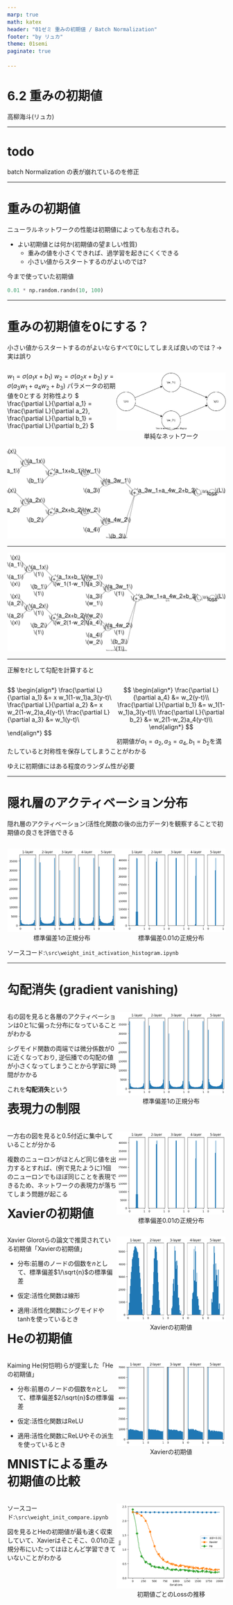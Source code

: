 ```yaml
---
marp: true
math: katex
header: "01ゼミ 重みの初期値 / Batch Normalization"
footer: "by リュカ"
theme: 01semi
paginate: true

---
```


<!-- p178-189 -->
<!-- class: title  -->

# 6.2 重みの初期値
高柳海斗(リュカ)


---
<!-- class: slides  -->
# todo
batch Normalization の表が崩れているのを修正

---
<!-- class: slides  -->
# 重みの初期値
ニューラルネットワークの性能は初期値によっても左右される。

- よい初期値とは何か(初期値の望ましい性質)
  - 重みの値を小さくできれば、過学習を起きにくくできる
  - 小さい値からスタートするのがよいのでは?
  <!-- - 重みが大きくなると過学習を起こす傾向にある -->
  <!-- - 過学習を抑え汎化性能を高めたい -->

今まで使っていた初期値
```python
0.01 * np.random.randn(10, 100)
```

---
# 重みの初期値を0にする？
小さい値からスタートするのがよいならすべて0にしてしまえば良いのでは？→ 実は誤り
<!-- ネットワークは致命的な欠陥を抱えることになる -->
<div style = 'float:left;width:50%;'>

$w_1 = \sigma(a_1x + b_1)$
$w_2 = \sigma(a_2x + b_2)$
$y = \sigma(a_3w_1 + a_4w_2 + b_3)$
パラメータの初期値を0とする
対称性より
$
\frac{\partial L}{\partial a_1} = \frac{\partial L}{\partial a_2},
\frac{\partial L}{\partial b_1} = \frac{\partial L}{\partial b_2}
$

</div>
<div style = 'float:right;width:50%;text-align:center;'>

  ![](imgs/fig1.svg)
  単純なネットワーク

</div>

---
<div style="text-align:center;margin:0;">

![h:486](imgs/fig2.svg)
</div>

---
<div style="text-align:center;">

![h:530](imgs/fig3.svg)

</div>

---


正解を$t$として勾配を計算すると
<div style = 'float:left;width:50%;'>

$$
\begin{align*}
\frac{\partial L}{\partial a_1} 
&= x w_1(1-w_1)a_3(y-t)\\
\frac{\partial L}{\partial a_2} 
&= x w_2(1-w_2)a_4(y-t)\\
\frac{\partial L}{\partial a_3}
&= w_1(y-t)\\

\end{align*}
$$

</div>
<div style = 'float:right;width:50%;'>

$$
\begin{align*}
\frac{\partial L}{\partial a_4}
&= w_2(y-t)\\
\frac{\partial L}{\partial b_1} 
&= w_1(1-w_1)a_3(y-t)\\
\frac{\partial L}{\partial b_2} 
&= w_2(1-w_2)a_4(y-t)\\
\end{align*}
$$

</div>

初期値が$a_1 = a_2, a_3 = a_4, b_1 = b_2$を満たしていると対称性を保存してしまうことがわかる

ゆえに初期値にはある程度のランダム性が必要

---
# 隠れ層のアクティベーション分布
<!-- 大きすぎてもダメ、小さすぎてもダメならどのくらいがちょうどいいの？ -->
隠れ層のアクティベーション(活性化関数の後の出力データ)を観察することで初期値の良さを評価できる

<div style="text-align:center;float:right;width:50%;">

![h:200](imgs/fig4.png)
標準偏差0.01の正規分布

</div>
<div style="text-align:center;float:left;width:50%;">

![h:200](imgs/fig5.png)
標準偏差1の正規分布

</div>

ソースコード:`\src\weight_init_activation_histogram.ipynb`


---
# 勾配消失 (gradient vanishing)
<div style="float:left;width:50%;">

右の図を見ると各層のアクティベーションは0と1に偏った分布になっていることがわかる

シグモイド関数の両端では微分係数が0に近くなっており, 逆伝播での勾配の値が小さくなってしまうことから学習に時間がかかる

これを**勾配消失**という

</div>
<div style="text-align:center;float:right;width:50%;">

![h:390](imgs/fig5.png)
標準偏差1の正規分布

</div>

---
# 表現力の制限
<div style="float:left;width:50%;">

一方右の図を見ると0.5付近に集中していることが分かる

複数のニューロンがほとんど同じ値を出力するとすれば、(例で見たように)1個のニューロンでもほぼ同じことを表現できるため、ネットワークの表現力が落ちてしまう問題が起こる

</div>
<div style="text-align:center;float:right;width:50%;">

![h:390](imgs/fig4.png)
標準偏差0.01の正規分布

</div>

---
# Xavierの初期値
<div style="float:left;width:50%;">

Xavier Glorotらの論文で推奨されている初期値「Xavierの初期値」

- 分布:前層のノードの個数を$n$として、標準偏差$1/\sqrt{n}$の標準偏差

- 仮定:活性化関数は線形

- 適用:活性化関数にシグモイドやtanhを使っているとき

</div>
<div style="text-align:center;float:right;width:50%;">

![h:390](imgs/fig6.png)
Xavierの初期値

</div>

---
# Heの初期値
<div style="float:left;width:50%;">

Kaiming He(何恺明)らが提案した「Heの初期値」

- 分布:前層のノードの個数を$n$として、標準偏差$2/\sqrt{n}$の標準偏差

- 仮定:活性化関数はReLU

- 適用:活性化関数にReLUやその派生を使っているとき

</div>
<div style="text-align:center;float:right;width:50%;">

![h:390](imgs/fig7.png)
Xavierの初期値

</div>
<!-- 補足:勾配消失は層を増やしていくほどしんこくになる。reluにXavierの初期値を適用すると観察しやすい -->

---
# MNISTによる重み初期値の比較

<div style="float:left;width:50%;">

ソースコード:`\src\weight_init_compare.ipynb`

図を見るとHeの初期値が最も速く収束していて、Xavierはそこそこ、0.01の正規分布にいたってはほとんど学習できていないことがわかる

</div>
<div style="text-align:center;float:right;width:50%;">

![h:390](imgs/fig8.png)
初期値ごとのLossの推移

</div>

---